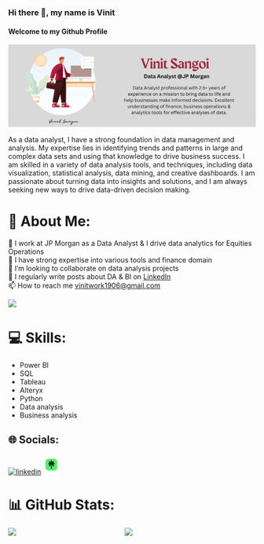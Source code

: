 ### Hi there 👋, my name is Vinit
#### Welcome to my Github Profile
![Welcome to my Github Profile](https://raw.githubusercontent.com/vinitsangoi/vinitsangoi/main/Vinit%20Sangoi%20(4).png)

As a data analyst, I have a strong foundation in data management and analysis. My expertise lies in identifying trends and patterns in large and complex data sets and using that knowledge to drive business success. I am skilled in a variety of data analysis tools, and techniques, including data visualization, statistical analysis, data mining, and creative dashboards. I am passionate about turning data into insights and solutions, and I am always seeking new ways to drive data-driven decision making.

# 💫 About Me:
👀 I work at JP Morgan as a Data Analyst & I drive data analytics for Equities Operations<br>🌱 I have strong expertise into various tools and finance domain<br>💞️ I’m looking to collaborate on data analysis projects<br>📝 I regularly write posts about DA & BI on [LinkedIn](https://linktr.ee/vinitsangoi_linkedin)<br>📫 How to reach me vinitwork1906@gmail.com

[![](https://visitcount.itsvg.in/api?id=vinitsangoi&icon=0&color=0)](https://visitcount.itsvg.in)


# 💻 Skills: 
* Power BI
* SQL
* Tableau
* Alteryx
* Python
* Data analysis
* Business analysis 

## 🌐 Socials:
[<img src='https://upload.wikimedia.org/wikipedia/commons/c/ca/LinkedIn_logo_initials.png' alt='linkedin' height='40'>](https://www.linkedin.com/in/vinit-sangoi//)   [<img src='https://raw.githubusercontent.com/vinitsangoi/vinitsangoi/main/linktreelogo.webp' alt='linktree' height='40'>](https://linktr.ee/vinitsangoi1906)

# 📊 GitHub Stats:
<img align="left" width="47%" src="https://github-readme-stats-sigma-five.vercel.app/api?username=vinitsangoi&theme=tokyonight&hide_border=false&include_all_commits=false&count_private=false" />

<img align="left" width="47%" src="https://github-readme-streak-stats-sigma-five.herokuapp.com/?user=vinitsangoi&theme=tokyonight&hide_border=false" />





<!-- Proudly created with GPRM ( https://gprm.itsvg.in ) -->

<!---
vinitsangoi/vinitsangoi is a ✨ special ✨ repository because its `README.md` (this file) appears on your GitHub profile.
You can click the Preview link to take a look at your changes.
--->
